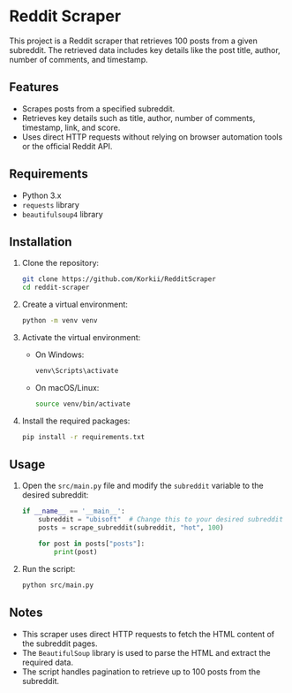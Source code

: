 # Reddit Scraper

This project is a Reddit scraper that retrieves 100 posts from a given subreddit. The retrieved data includes key details like the post title, author, number of comments, and timestamp.

## Features

- Scrapes posts from a specified subreddit.
- Retrieves key details such as title, author, number of comments, timestamp, link, and score.
- Uses direct HTTP requests without relying on browser automation tools or the official Reddit API.

## Requirements

- Python 3.x
- `requests` library
- `beautifulsoup4` library

## Installation

1. Clone the repository:
    ```sh
    git clone https://github.com/Korkii/RedditScraper
    cd reddit-scraper
    ```

2. Create a virtual environment:
    ```sh
    python -m venv venv
    ```

3. Activate the virtual environment:
    - On Windows:
        ```sh
        venv\Scripts\activate
        ```
    - On macOS/Linux:
        ```sh
        source venv/bin/activate
        ```

4. Install the required packages:
    ```sh
    pip install -r requirements.txt
    ```

## Usage

1. Open the `src/main.py` file and modify the `subreddit` variable to the desired subreddit:
    ```python
    if __name__ == '__main__':
        subreddit = "ubisoft"  # Change this to your desired subreddit
        posts = scrape_subreddit(subreddit, "hot", 100)

        for post in posts["posts"]:
            print(post)
    ```

2. Run the script:
    ```sh
    python src/main.py
    ```

## Notes

- This scraper uses direct HTTP requests to fetch the HTML content of the subreddit pages.
- The `BeautifulSoup` library is used to parse the HTML and extract the required data.
- The script handles pagination to retrieve up to 100 posts from the subreddit.
